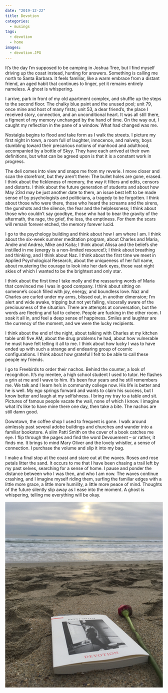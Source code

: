 ```yaml
---
date: "2019-12-22"
title: Devotion
categories:
  - musings
tags:
  - devotion
  - home
images:
  - devotion.JPG
---
```

It’s the day I’m supposed to be camping in Joshua Tree, but I find myself driving up the coast instead, hunting for answers. Something is calling me north to Santa Barbara. It feels familiar, like a warm embrace from a distant friend, an aged habit that continues to linger, yet it remains entirely nameless. A ghost is whispering.

I arrive, park in front of my old apartment complex, and shuffle up the steps to the second floor. The chalky blue paint and the unused pool; unit 79, once mine and host of many firsts; unit 53, a dear friend’s, the place I received story, connection, and an unconditional heart. It was all still there, a figment of my memory unchanged by the hand of time. On the way out, I caught my reflection in the pane of a window. What had changed was me.

Nostalgia begins to flood and take form as I walk the streets. I picture my first night in town, a room full of laughter, innocence, and naivety, boys stumbling toward their precarious notions of manhood and adulthood, accompanied by a bottle of Skyy. They have each arrived at their own definitions, but what can be agreed upon is that it is a constant work in progress. 

The deli comes into view and snaps me from my reverie. I move closer and scan the storefront, but they aren’t there: The bullet holes are gone, erased. I think about the fickleness of memory, the way it filters and edits, censors and distorts. I think about the future generation of students and about how May 23rd may be just another date to them, an issue best left to be made sense of by psychologists and politicians, a tragedy to be forgotten. I think about those who were there, those who heard the screams and the sirens, the gunshots and the silence, the fear and the helplessness; I think about those who couldn’t say goodbye, those who had to bear the gravity of the aftermath, the rage, the grief, the loss, the emptiness. For them the scars will remain forever etched, the memory forever lucid.

I go to the psychology building and think about how I am where I am. I think about the six-week summer meditation program, about Charles and Maria, Andre and Andrea, Mike and Kaita; I think about Alissa and the beliefs she instilled in me (energy is a non-limited resource!); I think about breathing and thinking, and I think about Naz. I think about the first time we meet in Applied Psychological Research, about the uniqueness of her full name, about mustering the courage to look into her dark eyes, those vast night skies of which I wanted to be the brightest and only star. 

I think about the first time I take molly and the reassuring words of Maria that convinced me I was in good company. I think about sitting on someone’s couch filled with joy, energy, and boundless love. Naz and Charles are curled under my arms, blissed out, in another dimension; I’m alert and wide awake, tripping but not yet falling, viscerally aware of the preciousness of the situation. There are attempts at conversation, but the words are fleeting and fail to cohere. People are fucking in the other room. I soak it all in, and feel a deep sense of happiness. Smiles and laughter are the currency of the moment, and we were the lucky recipients. 

I think about the end of the night, about talking with Charles at my kitchen table until five AM, about the drug problems he had, about how vulnerable he must have felt telling it all to me. I think about how lucky I was to have ended up with such a strange and endearing group of cosmic configurations. I think about how grateful I felt to be able to call these people my friends.

I go to Freebirds to order their nachos. Behind the counter, a look of recognition. It’s my mentee, a high school student I used to tutor. He flashes a grin at me and I wave to him. It’s been four years and he still remembers me. We talk and I learn he’s in community college now. His life is better and he is well. My ego springs forward and wants to claim his success, but I know better and laugh at my selfishness. I bring my tray to a table and sit. Pictures of famous people vacate the wall, none of which I know. I imagine what it’s like to have mine there one day, then take a bite. The nachos are still damn good.

Downtown, the coffee shop I used to frequent is gone. I walk around aimlessly past several adobe buildings and churches and wander into a familiar bookstore. A slim Patti Smith on the cover of a book catches me eye. I flip through the pages and find the word Devouement – or rather, it finds me. It brings to mind Mary Oliver and the lovely whistler, a sense of connection. I purchase the volume and slip it into my bag.

I make a final stop at the coast and stare out at the waves. Roses and rose petals litter the sand. It occurs to me that I have been chasing a trail left by my past selves, searching for a sense of home. I pause and ponder the distance between who I was then, and who I am now. The waves continue crashing, and I imagine myself riding them, surfing the familiar edges with a little more grace, a little more humility, a little more peace of mind. Thoughts of the future silently slip away as I ease into the moment. A ghost is whispering, telling me everything will be okay.

![](devotion.JPG)